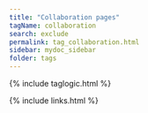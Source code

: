 ```yaml
---
title: "Collaboration pages"
tagName: collaboration
search: exclude
permalink: tag_collaboration.html
sidebar: mydoc_sidebar
folder: tags
---
```

{% include taglogic.html %}


{% include links.html %}
